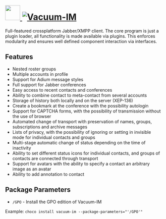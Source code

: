 # [<img src="https://cdn.jsdelivr.net/gh/AdmiringWorm/chocolatey-packages@c20f2a17e916fd4bfd2e30946f8f015c9de3b0d0/icons/vacuum-im.ico" height="48" width="48" /> ![Vacuum-IM](https://img.shields.io/chocolatey/v/vacuum-im.svg?label=Vacuum-IM&style=for-the-badge)](https://chocolatey.org/packages/vacuum-im)

Full-featured crossplatform Jabber/XMPP client.
The core program is just a plugin loader, all functionality is made available
via plugins. This enforces modularity and ensures well defined component
interaction via interfaces.

## Features

- Nested roster groups
- Multiple accounts in profile
- Support for Adium message styles
- Full support for Jabber conferences
- Easy access to recent contacts and conferences
- Ability to combine contact to meta-contact from several accounts
- Storage of history both locally and on the server (XEP-136)
- Create a bookmark at the conference with the possibility autologin
- Support for CAPTCHA forms, with the possibility of transmission without the use of browser
- Automated change of transport with preservation of names, groups, subscriptions and archive messages
- Lists of privacy, with the possibility of ignoring or setting in invisible mode for individual contacts and groups
- Multi-stage automatic change of status depending on the time of inactivity
- Ability to set different status icons for individual contacts, and groups of contacts are connected through transport
- Support for avatars with the ability to specify a contact an arbitrary image as an avatar
- Ability to add annotation to contact

## Package Parameters

- `/GPO` - Install the GPO edition of Vacuum-IM

Example: `choco install vacuum-im --package-parameters="'/GPO'"`
